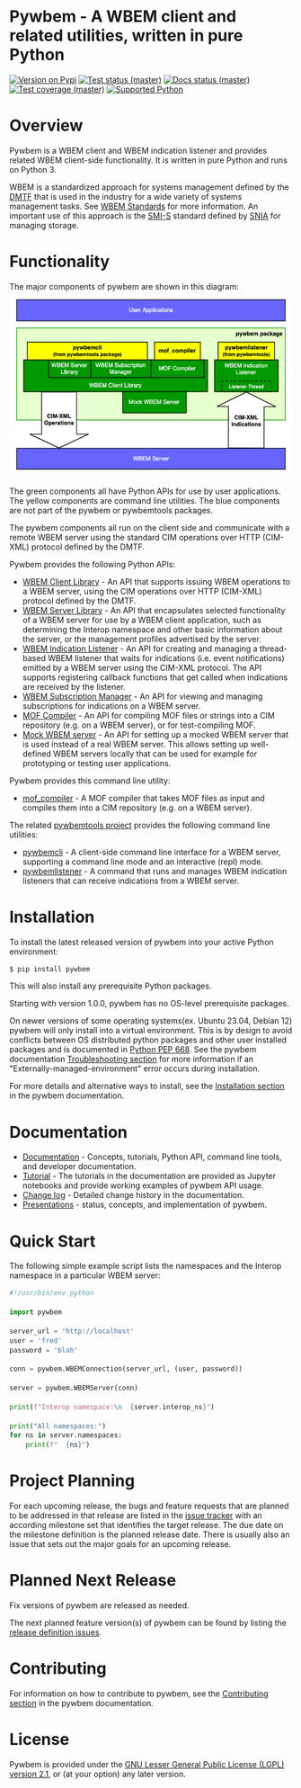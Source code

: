 # Pywbem - A WBEM client and related utilities, written in pure Python

[![Version on Pypi](https://img.shields.io/pypi/v/pywbem.svg)](https://pypi.python.org/pypi/pywbem/)
[![Test status (master)](https://github.com/pywbem/pywbem/actions/workflows/test.yml/badge.svg?branch=master)](https://github.com/pywbem/pywbem/actions/workflows/test.yml?query=branch%3Amaster)
[![Docs status (master)](https://readthedocs.org/projects/pywbem/badge/?version=latest)](https://readthedocs.org/projects/pywbem/builds/)
[![Test coverage (master)](https://coveralls.io/repos/github/pywbem/pywbem/badge.svg?branch=master)](https://coveralls.io/github/pywbem/pywbem?branch=master)
[![Supported Python](https://img.shields.io/pypi/pyversions/pywbem.svg?color=brightgreen)](https://pypi.python.org/pypi/pywbem/)

# Overview

Pywbem is a WBEM client and WBEM indication listener and provides
related WBEM client-side functionality. It is written in pure Python and
runs on Python 3.

WBEM is a standardized approach for systems management defined by the
[DMTF](https://www.dmtf.org) that is used in the industry for a wide
variety of systems management tasks. See [WBEM
Standards](https://www.dmtf.org/standards/wbem) for more information. An
important use of this approach is the
[SMI-S](https://www.snia.org/tech_activities/standards/curr_standards/smi)
standard defined by [SNIA](https://www.snia.org) for managing storage.

# Functionality

The major components of pywbem are shown in this diagram:

![pywbem components](images/pywbemcomponents.png)

The green components all have Python APIs for use by user applications.
The yellow components are command line utilities. The blue components
are not part of the pywbem or pywbemtools packages.

The pywbem components all run on the client side and communicate with a
remote WBEM server using the standard CIM operations over HTTP (CIM-XML)
protocol defined by the DMTF.

Pywbem provides the following Python APIs:

- [WBEM Client Library](https://pywbem.readthedocs.io/en/latest/client.html) -
  An API that supports issuing WBEM operations to a WBEM server, using the CIM
  operations over HTTP (CIM-XML) protocol defined by the DMTF.
- [WBEM Server Library](https://pywbem.readthedocs.io/en/latest/server.html) -
  An API that encapsulates selected functionality of a WBEM server for use by a
  WBEM client application, such as determining the Interop namespace and other
  basic information about the server, or the management profiles advertised by
  the server.
- [WBEM Indication Listener](https://pywbem.readthedocs.io/en/latest/indication.html) -
  An API for creating and managing a thread-based WBEM listener that waits for
  indications (i.e. event notifications) emitted by a WBEM server using the
  CIM-XML protocol. The API supports registering callback functions that get
  called when indications are received by the listener.
- [WBEM Subscription Manager](https://pywbem.readthedocs.io/en/latest/subscription.html) -
  An API for viewing and managing subscriptions for indications on a WBEM server.
- [MOF Compiler](https://pywbem.readthedocs.io/en/latest/compiler.html) -
  An API for compiling MOF files or strings into a CIM repository (e.g. on a
  WBEM server), or for test-compiling MOF.
- [Mock WBEM server](https://pywbem.readthedocs.io/en/latest/mockwbemserver.html) -
  An API for setting up a mocked WBEM server that is used instead of a real WBEM
  server. This allows setting up well-defined WBEM servers locally that can be
  used for example for prototyping or testing user applications.

Pywbem provides this command line utility:

- [mof_compiler](https://pywbem.readthedocs.io/en/latest/utilities.html#mof-compiler) -
  A MOF compiler that takes MOF files as input and compiles them into a CIM
  repository (e.g. on a WBEM server).

The related [pywbemtools project](https://github.com/pywbem/pywbemtools)
provides the following command line utilities:

- [pywbemcli](https://pywbemtools.readthedocs.io/en/latest/pywbemcli) -
  A client-side command line interface for a WBEM server, supporting a command
  line mode and an interactive (repl) mode.
- [pywbemlistener](https://pywbemtools.readthedocs.io/en/latest/pywbemlistener) -
  A command that runs and manages WBEM indication listeners that can receive
  indications from a WBEM server.

# Installation

To install the latest released version of pywbem into your active Python
environment:

``` bash
$ pip install pywbem
```

This will also install any prerequisite Python packages.

Starting with version 1.0.0, pywbem has no OS-level prerequisite packages.

On newer versions of some operating systems(ex. Ubuntu 23.04, Debian 12)
pywbem will only install into a virtual environment. This is by design
to avoid conflicts between OS distributed python packages and other user
installed packages and is documented in
[Python PEP 668](https://peps.python.org/pep-0668/). See the pywbem documentation
[Troubleshooting section](https://pywbem.readthedocs.io/en/latest/appendix.html#troubleshooting)
for more information if an \"Externally-managed-environment\" error
occurs during installation.

For more details and alternative ways to install, see the
[Installation section](https://pywbem.readthedocs.io/en/latest/intro.html#installation)
in the pywbem documentation.

# Documentation

- [Documentation](https://pywbem.readthedocs.io/en/latest/) -
  Concepts, tutorials, Python API, command line tools, and developer
  documentation.
- [Tutorial](https://pywbem.readthedocs.io/en/latest/tutorial.html) -
  The tutorials in the documentation are provided as Jupyter notebooks
  and provide working examples of pywbem API usage.
- [Change log](https://pywbem.readthedocs.io/en/latest/changes.html) -
  Detailed change history in the documentation.
- [Presentations](https://pywbem.github.io/pywbem/documentation.html) -
  status, concepts, and implementation of pywbem.

# Quick Start

The following simple example script lists the namespaces and the Interop
namespace in a particular WBEM server:

``` python
#!/usr/bin/env python

import pywbem

server_url = 'http://localhost'
user = 'fred'
password = 'blah'

conn = pywbem.WBEMConnection(server_url, (user, password))

server = pywbem.WBEMServer(conn)

print(f"Interop namespace:\n  {server.interop_ns}")

print("All namespaces:")
for ns in server.namespaces:
    print(f"  {ns}")
```

# Project Planning

For each upcoming release, the bugs and feature requests that are planned to be
addressed in that release are listed in the
[issue tracker](https://github.com/pywbem/pywbem/issues) with an according
milestone set that identifies the target release. The due date on the milestone
definition is the planned release date. There is usually also an issue that
sets out the major goals for an upcoming release.

# Planned Next Release

Fix versions of pywbem are released as needed.

The next planned feature version(s) of pywbem can be found by listing the
[release definition issues](https://github.com/pywbem/pywbem/issues?q=is%3Aissue+is%3Aopen+label%3A%22release+definition%22).

# Contributing

For information on how to contribute to pywbem, see the
[Contributing section](https://pywbem.readthedocs.io/en/latest/development.html#contributing)
in the pywbem documentation.

# License

Pywbem is provided under the
[GNU Lesser General Public License (LGPL) version 2.1](https://raw.githubusercontent.com/pywbem/pywbem/master/LICENSE.txt),
or (at your option) any later version.
